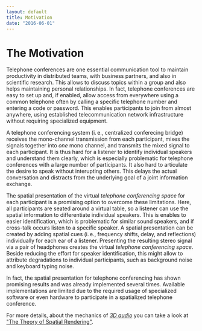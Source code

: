 ```yaml
---
layout: default
title: Motivation
date: "2016-06-01"
---
```


The Motivation
===
Telephone conferences are one essential communication tool to maintain productivity in distributed teams, with business partners, and also in scientific research.
This allows to discuss topics within a group and also helps maintaining personal relationships.
In fact, telephone conferences are easy to set up and, if enabled, allow access from everywhere using a common telephone often by calling a specific telephone number and entering a code or password.
This enables participants to join from almost anywhere, using established telecommunication network infrastructure without requiring specialized equipment.

A telephone conferencing system (i.&thinsp;e., centralized conferecing bridge) receives the mono-channel transmission from each participant, mixes the signals together into _one_ mono channel, and transmits the mixed signal to each participant.
It is thus hard for a listener to identify individual speakers and understand them clearly, which is especially problematic for telephone conferences with a large number of participants.
It also hard to articulate the desire to speak without interupting others.
This delays the actual conversation and distracts from the underlying goal of a joint information exchange.

The spatial presentation of the virtual _telephone conferencing space_ for each participant is a promising option to overcome these limitations.
Here, all participants are seated around a virtual table, so a listener can use the spatial information to differentiate individual speakers.
This is enables to easier identification, which is problematic for similar sound speakers, and if cross-talk occurs listen to a specific speaker.
A spatial presentation can be created by adding spatial cues (i.&thinsp;e., frequency shifts, delay, and reflections) individually for each ear of a listener.
Presenting the resulting stereo signal via a pair of headphones creates the virtual _telephone conferencing space_.
Beside reducing the effort for speaker identification, this might allow to attribute degradations to individual participants, such as background noise and keyboard typing noise.

In fact, the spatial presentation for telephone conferencing has shown promising results and was already implemented several times.
Available implementations are limited due to the required usage of specialized software or even hardware to participate in a spatialized telephone conference.

For more details, about the mechanics of [_3D audio_](https://en.wikipedia.org/wiki/3D_audio_effect) you can take a look at ["The Theory of Spatial Rendering"]({site.baseurl}/theory#content). 
